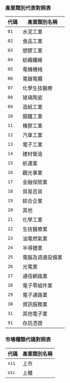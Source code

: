### 產業類別代表對照表
| 代碼 | 產業類別名稱 |
|--|--|
| `01` | 水泥工業 |
| `02` | 食品工業 |
| `03` | 塑膠工業 |
| `04` | 紡織纖維 |
| `05` | 電機機械 |
| `06` | 電器電纜 |
| `07` | 化學生技醫療 |
| `08` | 玻璃陶瓷 |
| `09` | 造紙工業 |
| `10` | 鋼鐵工業 |
| `11` | 橡膠工業 |
| `12` | 汽車工業 |
| `13` | 電子工業 |
| `14` | 建材營造 |
| `15` | 航運業 |
| `16` | 觀光事業 |
| `17` | 金融保險業 |
| `18` | 貿易百貨 |
| `19` | 綜合企業 |
| `20` | 其他 |
| `21` | 化學工業 |
| `22` | 生技醫療業 |
| `23` | 油電燃氣業 |
| `24` | 半導體業 |
| `25` | 電腦及週邊設備業 |
| `26` | 光電業 |
| `27` | 通信網路業 |
| `28` | 電子零組件業 |
| `29` | 電子通路業 |
| `30` | 資訊服務業 |
| `31` | 其他電子業 |
| `91` | 存託憑證 |

### 市場種類代碼對照表
| 代碼 | 產業類別名稱 |
|--|--|
| `sii` | 上市 |
| `otc` | 上櫃 |
